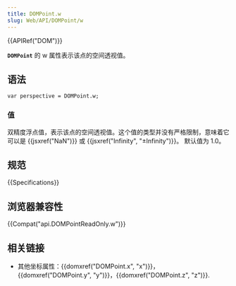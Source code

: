 ```yaml
---
title: DOMPoint.w
slug: Web/API/DOMPoint/w
---
```

{{APIRef("DOM")}}

**`DOMPoint`** 的 w 属性表示该点的空间透视值。

## 语法

```plain
var perspective = DOMPoint.w;
```

### 值

双精度浮点值，表示该点的空间透视值。这个值的类型并没有严格限制，意味着它可以是 {{jsxref("NaN")}} 或 {{jsxref("Infinity", "±Infinity")}}。 默认值为 1.0。

## 规范

{{Specifications}}

## 浏览器兼容性

{{Compat("api.DOMPointReadOnly.w")}}

## 相关链接

- 其他坐标属性：{{domxref("DOMPoint.x", "x")}}，{{domxref("DOMPoint.y", "y")}}，{{domxref("DOMPoint.z", "z")}}.
